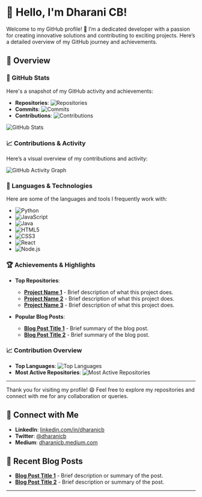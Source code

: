 # 👋 Hello, I'm Dharani CB!

Welcome to my GitHub profile! 🎉 I’m a dedicated developer with a passion for creating innovative solutions and contributing to exciting projects. Here’s a detailed overview of my GitHub journey and achievements.

## 🚀 Overview

### 🔢 GitHub Stats

Here's a snapshot of my GitHub activity and achievements:

- **Repositories**: ![Repositories](https://img.shields.io/github/followers/dharanicb98?style=social)
- **Commits**: ![Commits](https://img.shields.io/github/commit-activity/m/dharanicb98?style=flat-square&color=blue)
- **Contributions**: ![Contributions](https://img.shields.io/github/contributions/dharanicb98?style=flat-square&color=orange)

![GitHub Stats](https://github-readme-stats.vercel.app/api?username=dharanicb98&show_icons=true&count_private=true&hide_title=true&theme=radical)

### 📈 Contributions & Activity

Here’s a visual overview of my contributions and activity:

![GitHub Activity Graph](https://activity-graph.herokuapp.com/graph?username=dharanicb98&theme=react-dark)

### 🔧 Languages & Technologies

Here are some of the languages and tools I frequently work with:

- ![Python](https://img.shields.io/badge/-Python-3776AB?logo=python&logoColor=white)
- ![JavaScript](https://img.shields.io/badge/-JavaScript-F7DF1E?logo=javascript&logoColor=black)
- ![Java](https://img.shields.io/badge/-Java-007396?logo=java&logoColor=white)
- ![HTML5](https://img.shields.io/badge/-HTML5-E34F26?logo=html5&logoColor=white)
- ![CSS3](https://img.shields.io/badge/-CSS3-1572B6?logo=css3&logoColor=white)
- ![React](https://img.shields.io/badge/-React-61DAFB?logo=react&logoColor=black)
- ![Node.js](https://img.shields.io/badge/-Node.js-339933?logo=node.js&logoColor=white)

### 🏆 Achievements & Highlights

- **Top Repositories**:
    - [**Project Name 1**](https://github.com/dharanicb98/project1) - Brief description of what this project does.
    - [**Project Name 2**](https://github.com/dharanicb98/project2) - Brief description of what this project does.
    - [**Project Name 3**](https://github.com/dharanicb98/project3) - Brief description of what this project does.

- **Popular Blog Posts**:
    - [**Blog Post Title 1**](http://yourwebsite.com/blog/post1) - Brief summary of the blog post.
    - [**Blog Post Title 2**](http://yourwebsite.com/blog/post2) - Brief summary of the blog post.

### 📈 Contribution Overview

- **Top Languages**: ![Top Languages](https://github-readme-stats.vercel.app/api/top-langs/?username=dharanicb98&layout=compact&theme=radical)
- **Most Active Repositories**: ![Most Active Repositories](https://github-readme-stats.vercel.app/api/pin/?username=dharanicb98&repo=repo-name)

---

Thank you for visiting my profile! 😄 Feel free to explore my repositories and connect with me for any collaboration or queries.

## 🤝 Connect with Me

- **LinkedIn**: [linkedin.com/in/dharanicb](https://www.linkedin.com/in/dharanicb/)
- **Twitter**: [@dharanicb](https://twitter.com/dharanicb)
- **Medium**: [dharanicb.medium.com](https://dharanicb.medium.com)

## 📝 Recent Blog Posts

- [**Blog Post Title 1**](http://yourwebsite.com/blog/post1) - Brief description or summary of the post.
- [**Blog Post Title 2**](http://yourwebsite.com/blog/post2) - Brief description or summary of the post.

---
